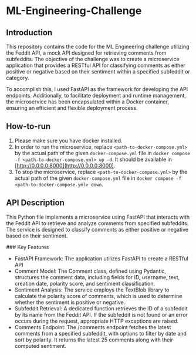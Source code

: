 # ML-Engineering-Challenge

## Introduction
This repository contains the code for the ML Engineering challenge utilizing the Feddit API, a mock API designed for retrieving comments from subfeddits. The objective of the challenge was to create a microservice application that provides a RESTful API for classifying comments as either positive or negative based on their sentiment within a specified subfeddit or category.

To accomplish this, I used FastAPI as the framework for developing the API endpoints. Additionally, to facilitate deployment and runtime management, the microservice has been encapsulated within a Docker container, ensuring an efficient and flexible deployment process.

## How-to-run
1. Please make sure you have docker installed.
2. In order to run the microservice, replace `<path-to-docker-compose.yml>` by the actual path of the given `docker-compose.yml` file in `docker compose -f <path-to-docker-compose.yml> up -d`. It should be available in [http://0.0.0.0:8000](http://0.0.0.0:8000).
3. To stop the microservice,  replace `<path-to-docker-compose.yml>` by the actual path of the given `docker-compose.yml` file in `docker compose -f <path-to-docker-compose.yml> down`.

## API Description
This Python file implements a microservice using FastAPI that interacts with the Feddit API to retrieve and analyze comments from specified subfeddits. The service is designed to classify comments as either positive or negative based on their sentiment.

### Key Features
- FastAPI Framework: The application utilizes FastAPI to create a RESTful API
- Comment Model: The Comment class, defined using Pydantic, structures the comment data, including fields for ID, username, text, creation date, polarity score, and sentiment classification.
- Sentiment Analysis: The service employs the TextBlob library to calculate the polarity score of comments, which is used to determine whether the sentiment is positive or negative.
- Subfeddit Retrieval: A dedicated function retrieves the ID of a subfeddit by its name from the Feddit API. If the subfeddit is not found or an error occurs during the request, appropriate HTTP exceptions are raised.
- Comments Endpoint: The /comments endpoint fetches the latest comments from a specified subfeddit, with options to filter by date and sort by polarity. It returns the latest 25 comments along with their computed sentiment.
